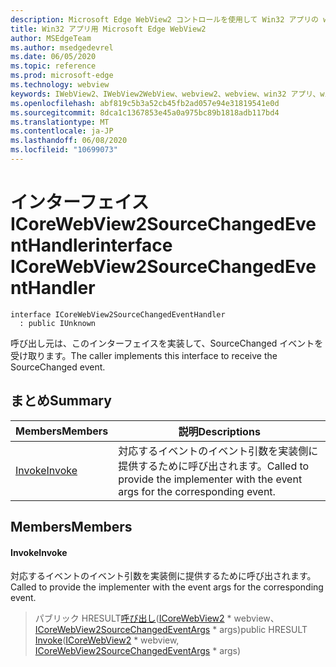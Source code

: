 ```yaml
---
description: Microsoft Edge WebView2 コントロールを使用して Win32 アプリの web コンテンツをホストする
title: Win32 アプリ用 Microsoft Edge WebView2
author: MSEdgeTeam
ms.author: msedgedevrel
ms.date: 06/05/2020
ms.topic: reference
ms.prod: microsoft-edge
ms.technology: webview
keywords: IWebView2、IWebView2WebView、webview2、webview、win32 アプリ、win32、edge、ICoreWebView2、ICoreWebView2Controller、browser control、edge html
ms.openlocfilehash: abf819c5b3a52cb45fb2ad057e94e31819541e0d
ms.sourcegitcommit: 8dca1c1367853e45a0a975bc89b1818adb117bd4
ms.translationtype: MT
ms.contentlocale: ja-JP
ms.lasthandoff: 06/08/2020
ms.locfileid: "10699073"
---
```

# <span data-ttu-id="8fbb5-104">インターフェイス ICoreWebView2SourceChangedEventHandler</span><span class="sxs-lookup"><span data-stu-id="8fbb5-104">interface ICoreWebView2SourceChangedEventHandler</span></span> 

```
interface ICoreWebView2SourceChangedEventHandler
  : public IUnknown
```

<span data-ttu-id="8fbb5-105">呼び出し元は、このインターフェイスを実装して、SourceChanged イベントを受け取ります。</span><span class="sxs-lookup"><span data-stu-id="8fbb5-105">The caller implements this interface to receive the SourceChanged event.</span></span>

## <span data-ttu-id="8fbb5-106">まとめ</span><span class="sxs-lookup"><span data-stu-id="8fbb5-106">Summary</span></span>

 <span data-ttu-id="8fbb5-107">Members</span><span class="sxs-lookup"><span data-stu-id="8fbb5-107">Members</span></span>                        | <span data-ttu-id="8fbb5-108">説明</span><span class="sxs-lookup"><span data-stu-id="8fbb5-108">Descriptions</span></span>
--------------------------------|---------------------------------------------
[<span data-ttu-id="8fbb5-109">Invoke</span><span class="sxs-lookup"><span data-stu-id="8fbb5-109">Invoke</span></span>](#invoke) | <span data-ttu-id="8fbb5-110">対応するイベントのイベント引数を実装側に提供するために呼び出されます。</span><span class="sxs-lookup"><span data-stu-id="8fbb5-110">Called to provide the implementer with the event args for the corresponding event.</span></span>

## <span data-ttu-id="8fbb5-111">Members</span><span class="sxs-lookup"><span data-stu-id="8fbb5-111">Members</span></span>

#### <span data-ttu-id="8fbb5-112">Invoke</span><span class="sxs-lookup"><span data-stu-id="8fbb5-112">Invoke</span></span> 

<span data-ttu-id="8fbb5-113">対応するイベントのイベント引数を実装側に提供するために呼び出されます。</span><span class="sxs-lookup"><span data-stu-id="8fbb5-113">Called to provide the implementer with the event args for the corresponding event.</span></span>

> <span data-ttu-id="8fbb5-114">パブリック HRESULT[呼び出し](#invoke)([ICoreWebView2](icorewebview2.md) \* webview、 [ICoreWebView2SourceChangedEventArgs](icorewebview2sourcechangedeventargs.md) \* args)</span><span class="sxs-lookup"><span data-stu-id="8fbb5-114">public HRESULT [Invoke](#invoke)([ICoreWebView2](icorewebview2.md) \* webview, [ICoreWebView2SourceChangedEventArgs](icorewebview2sourcechangedeventargs.md) \* args)</span></span>

